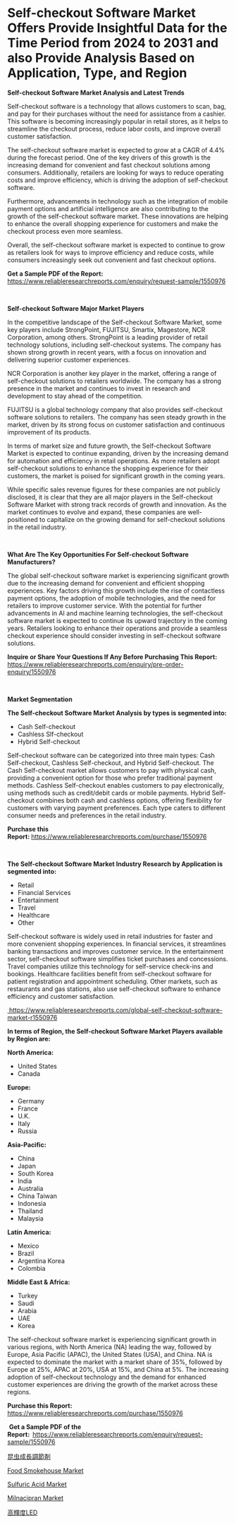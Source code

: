 <p><h1>Self-checkout Software Market Offers Provide Insightful Data for the Time Period from 2024 to 2031 and also Provide Analysis Based on Application, Type, and Region</h1></p><p><strong>Self-checkout Software Market Analysis and Latest Trends</strong></p>
<p><p>Self-checkout software is a technology that allows customers to scan, bag, and pay for their purchases without the need for assistance from a cashier. This software is becoming increasingly popular in retail stores, as it helps to streamline the checkout process, reduce labor costs, and improve overall customer satisfaction.</p><p>The self-checkout software market is expected to grow at a CAGR of 4.4% during the forecast period. One of the key drivers of this growth is the increasing demand for convenient and fast checkout solutions among consumers. Additionally, retailers are looking for ways to reduce operating costs and improve efficiency, which is driving the adoption of self-checkout software.</p><p>Furthermore, advancements in technology such as the integration of mobile payment options and artificial intelligence are also contributing to the growth of the self-checkout software market. These innovations are helping to enhance the overall shopping experience for customers and make the checkout process even more seamless.</p><p>Overall, the self-checkout software market is expected to continue to grow as retailers look for ways to improve efficiency and reduce costs, while consumers increasingly seek out convenient and fast checkout options.</p></p>
<p><strong>Get a Sample PDF of the Report:&nbsp;</strong> <a href="https://www.reliableresearchreports.com/enquiry/request-sample/1550976">https://www.reliableresearchreports.com/enquiry/request-sample/1550976</a></p>
<p>&nbsp;</p>
<p><strong>Self-checkout Software Major Market Players</strong></p>
<p><p>In the competitive landscape of the Self-checkout Software Market, some key players include StrongPoint, FUJITSU, Smartix, Magestore, NCR Corporation, among others. StrongPoint is a leading provider of retail technology solutions, including self-checkout systems. The company has shown strong growth in recent years, with a focus on innovation and delivering superior customer experiences.</p><p>NCR Corporation is another key player in the market, offering a range of self-checkout solutions to retailers worldwide. The company has a strong presence in the market and continues to invest in research and development to stay ahead of the competition.</p><p>FUJITSU is a global technology company that also provides self-checkout software solutions to retailers. The company has seen steady growth in the market, driven by its strong focus on customer satisfaction and continuous improvement of its products.</p><p>In terms of market size and future growth, the Self-checkout Software Market is expected to continue expanding, driven by the increasing demand for automation and efficiency in retail operations. As more retailers adopt self-checkout solutions to enhance the shopping experience for their customers, the market is poised for significant growth in the coming years.</p><p>While specific sales revenue figures for these companies are not publicly disclosed, it is clear that they are all major players in the Self-checkout Software Market with strong track records of growth and innovation. As the market continues to evolve and expand, these companies are well-positioned to capitalize on the growing demand for self-checkout solutions in the retail industry.</p></p>
<p>&nbsp;</p>
<p><strong>What Are The Key Opportunities For Self-checkout Software Manufacturers?</strong></p>
<p><p>The global self-checkout software market is experiencing significant growth due to the increasing demand for convenient and efficient shopping experiences. Key factors driving this growth include the rise of contactless payment options, the adoption of mobile technologies, and the need for retailers to improve customer service. With the potential for further advancements in AI and machine learning technologies, the self-checkout software market is expected to continue its upward trajectory in the coming years. Retailers looking to enhance their operations and provide a seamless checkout experience should consider investing in self-checkout software solutions.</p></p>
<p><strong>Inquire or Share Your Questions If Any Before Purchasing This Report:</strong> <a href="https://www.reliableresearchreports.com/enquiry/pre-order-enquiry/1550976">https://www.reliableresearchreports.com/enquiry/pre-order-enquiry/1550976</a></p>
<p>&nbsp;</p>
<p><strong>Market Segmentation</strong></p>
<p><strong>The Self-checkout Software Market Analysis by types is segmented into:</strong></p>
<p><ul><li>Cash Self-checkout</li><li>Cashless Slf-checkout</li><li>Hybrid Self-checkout</li></ul></p>
<p><p>Self-checkout software can be categorized into three main types: Cash Self-checkout, Cashless Self-checkout, and Hybrid Self-checkout. The Cash Self-checkout market allows customers to pay with physical cash, providing a convenient option for those who prefer traditional payment methods. Cashless Self-checkout enables customers to pay electronically, using methods such as credit/debit cards or mobile payments. Hybrid Self-checkout combines both cash and cashless options, offering flexibility for customers with varying payment preferences. Each type caters to different consumer needs and preferences in the retail industry.</p></p>
<p><strong>Purchase this Report:&nbsp;</strong><a href="https://www.reliableresearchreports.com/purchase/1550976">https://www.reliableresearchreports.com/purchase/1550976</a></p>
<p>&nbsp;</p>
<p><strong>The Self-checkout Software Market Industry Research by Application is segmented into:</strong></p>
<p><ul><li>Retail</li><li>Financial Services</li><li>Entertainment</li><li>Travel</li><li>Healthcare</li><li>Other</li></ul></p>
<p><p>Self-checkout software is widely used in retail industries for faster and more convenient shopping experiences. In financial services, it streamlines banking transactions and improves customer service. In the entertainment sector, self-checkout software simplifies ticket purchases and concessions. Travel companies utilize this technology for self-service check-ins and bookings. Healthcare facilities benefit from self-checkout software for patient registration and appointment scheduling. Other markets, such as restaurants and gas stations, also use self-checkout software to enhance efficiency and customer satisfaction.</p></p>
<p><a href="https://www.reliableresearchreports.com/global-self-checkout-software-market-r1550976">&nbsp;https://www.reliableresearchreports.com/global-self-checkout-software-market-r1550976</a></p>
<p><strong>In terms of Region, the Self-checkout Software Market Players available by Region are:</strong></p>
<p>
    <p> <strong> North America: </strong>
        <ul>
            <li>United States</li>
            <li>Canada</li>
        </ul>
        </p> 
    <p> <strong> Europe: </strong>
        <ul>
            <li>Germany</li>
            <li>France</li>
            <li>U.K.</li>
            <li>Italy</li>
            <li>Russia</li>
        </ul>
        </p> 
    <p> <strong> Asia-Pacific: </strong>
        <ul>
            <li>China</li>
            <li>Japan</li>
            <li>South Korea</li>
            <li>India</li>
            <li>Australia</li>
            <li>China Taiwan</li>
            <li>Indonesia</li>
            <li>Thailand</li>
            <li>Malaysia</li>
        </ul>
        </p> 
    <p> <strong> Latin America: </strong>
        <ul>
            <li>Mexico</li>
            <li>Brazil</li>
            <li>Argentina Korea</li>
            <li>Colombia</li>
        </ul>
        </p> 
    <p> <strong> Middle East & Africa: </strong>
        <ul>
            <li>Turkey</li>
            <li>Saudi</li>
            <li>Arabia</li>
            <li>UAE</li>
            <li>Korea</li>
        </ul>
    </p>
    </p>
<p><p>The self-checkout software market is experiencing significant growth in various regions, with North America (NA) leading the way, followed by Europe, Asia Pacific (APAC), the United States (USA), and China. NA is expected to dominate the market with a market share of 35%, followed by Europe at 25%, APAC at 20%, USA at 15%, and China at 5%. The increasing adoption of self-checkout technology and the demand for enhanced customer experiences are driving the growth of the market across these regions.</p></p>
<p><strong>Purchase this Report: </strong><a href="https://www.reliableresearchreports.com/purchase/1550976">https://www.reliableresearchreports.com/purchase/1550976</a></p>
<p>&nbsp;<strong>Get a Sample PDF of the Report:&nbsp;&nbsp;</strong><a href="https://www.reliableresearchreports.com/enquiry/request-sample/1550976">https://www.reliableresearchreports.com/enquiry/request-sample/1550976</a></p>
<p><strong></strong></p>
<p><p><a href="https://github.com/zoetazuur/Market-Research-Report-List-1/blob/main/737576561747.md">昆虫成長調節剤</a></p><p><a href="https://issuu.com/reportprime-2/docs/food-smokehouse-market-size-2030.pptx">Food Smokehouse Market</a></p><p><a href="https://www.linkedin.com/pulse/sulfuric-acid-market-size-evaluating-its-trends-growth-i55xe?trackingId=7aRuRxPMtqFgSOPF6aVTYg%3D%3D">Sulfuric Acid Market</a></p><p><a href="https://www.linkedin.com/pulse/milnacipran-market-share-amp-new-trends-analysis-report-type-nwgje?trackingId=yFTIPas0Q9YW%2B%2FhToyyk%2BQ%3D%3D">Milnacipran Market</a></p><p><a href="https://github.com/dadanedu33/Market-Research-Report-List-1/blob/main/529791161746.md">高輝度LED</a></p></p>